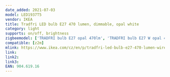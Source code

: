 ```yaml
---
date_added: 2021-07-03
model: LED1937T5
vendor: IKEA
title: Tradfri LED bulb E27 470 lumen, dimmable, opal white
category: light
supports: on/off, brightness
zigbeemodel: ['TRADFRI bulb E27 opal 470lm', 'TRADFRI bulb E27 W opal 470lm', 'TRADFRIbulbT120E27WSopal470lm']
compatible: [z2m]
mlink: https://www.ikea.com/cz/en/p/tradfri-led-bulb-e27-470-lumen-wireless-dimmable-white-spectrum-tube-shaped-white-frosted-glass-90461916/
link: 
link2: 
link3: 
EAN: 904.619.16
---
```

